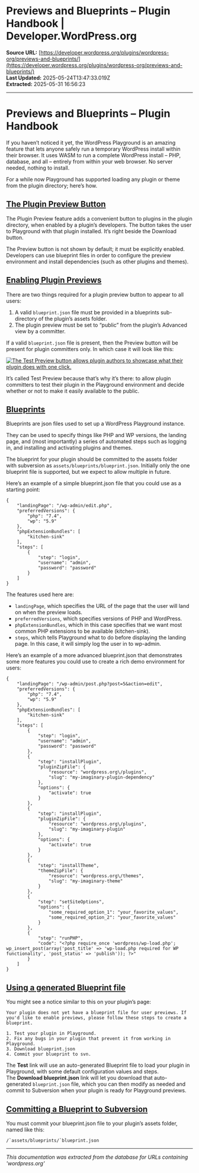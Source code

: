 # Previews and Blueprints – Plugin Handbook | Developer.WordPress.org

**Source URL:** [https://developer.wordpress.org/plugins/wordpress-org/previews-and-blueprints/](https://developer.wordpress.org/plugins/wordpress-org/previews-and-blueprints/)  
**Last Updated:** 2025-05-24T13:47:33.019Z  
**Extracted:** 2025-05-31 16:56:23

---

# Previews and Blueprints – Plugin Handbook

If you haven’t noticed it yet, the WordPress Playground is an amazing feature that lets anyone safely run a temporary WordPress install within their browser. It uses WASM to run a complete WordPress install – PHP, database, and all – entirely from within your web browser. No server needed, nothing to install.

For a while now Playground has supported loading any plugin or theme from the plugin directory; here’s how. 

## [The Plugin Preview Button](#the-plugin-preview-button)

The Plugin Preview feature adds a convenient button to plugins in the plugin directory, when enabled by a plugin’s developers. The button takes the user to Playground with that plugin installed. It’s right beside the Download button.

The Preview button is not shown by default; it must be explicitly enabled. Developers can use blueprint files in order to configure the preview environment and install dependencies (such as other plugins and themes).

## [Enabling Plugin Previews](#enabling-plugin-previews)

There are two things required for a plugin preview button to appear to all users:

1.  A valid `blueprint.json` file must be provided in a blueprints sub-directory of the plugin’s assets folder.
2.  The plugin preview must be set to “public” from the plugin’s Advanced view by a committer.

If a valid `blueprint.json` file is present, then the Preview button will be present for plugin committers only. In which case it will look like this:

[![The Test Preview button allows plugin authors to showcase what their plugin does with one click.](https://i0.wp.com/developer.wordpress.org/files/2024/03/live-preview.png?resize=554%2C140&ssl=1)](https://i0.wp.com/developer.wordpress.org/files/2024/03/live-preview.png?ssl=1)

It’s called Test Preview because that’s why it’s there: to allow plugin committers to test their plugin in the Playground environment and decide whether or not to make it easily available to the public.

## [Blueprints](#blueprints)

Blueprints are json files used to set up a WordPress Playground instance. 

They can be used to specify things like PHP and WP versions, the landing page, and (most importantly) a series of automated steps such as logging in, and installing and activating plugins and themes.

The blueprint for your plugin should be committed to the assets folder with subversion as `assets/blueprints/blueprint.json`. Initially only the one blueprint file is supported, but we expect to allow multiple in future.

Here’s an example of a simple blueprint.json file that you could use as a starting point:

```
{
    "landingPage": "/wp-admin/edit.php",
    "preferredVersions": {
        "php": "7.4",
        "wp": "5.9"
    },
    "phpExtensionBundles": [
        "kitchen-sink"
    ],
    "steps": [
        {
            "step": "login",
            "username": "admin",
            "password": "password"
        }
    ]
}
```

The features used here are:

*   `landingPage`, which specifies the URL of the page that the user will land on when the preview loads.
*   `preferredVersions`, which specifies versions of PHP and WordPress.
*   `phpExtensionBundles`, which in this case specifies that we want most common PHP extensions to be available (kitchen-sink).
*   `steps`, which tells Playground what to do before displaying the landing page. In this case, it will simply log the user in to wp-admin.

Here’s an example of a more advanced blueprint.json that demonstrates some more features you could use to create a rich demo environment for users:

```
{
    "landingPage": "/wp-admin/post.php?post=5&action=edit",
    "preferredVersions": {
        "php": "7.4",
        "wp": "5.9"
    },
    "phpExtensionBundles": [
        "kitchen-sink"
    ],
    "steps": [
        {
            "step": "login",
            "username": "admin",
            "password": "password"
        },
        {
            "step": "installPlugin",
            "pluginZipFile": {
                "resource": "wordpress.org\/plugins",
                "slug": "my-imaginary-plugin-dependency"
            },
            "options": {
                "activate": true
            }
        },
        {
            "step": "installPlugin",
            "pluginZipFile": {
                "resource": "wordpress.org\/plugins",
                "slug": "my-imaginary-plugin"
            },
            "options": {
                "activate": true
            }
        },
        {
            "step": "installTheme",
            "themeZipFile": {
                "resource": "wordpress.org\/themes",
                "slug": "my-imaginary-theme"
            }
        },
        {
            "step": "setSiteOptions",
            "options": {
                "some_required_option_1": "your_favorite_values",
                "some_required_option_2": "your_favorite_values"
            }
        },
        {
            "step": "runPHP",
            "code": "<?php require_once 'wordpress/wp-load.php'; wp_insert_post(array('post_title' => 'wp-load.php required for WP functionality', 'post_status' => 'publish')); ?>"
        }
    ]
}
```

## [Using a generated Blueprint file](#using-a-generated-blueprint-file)

You might see a notice similar to this on your plugin’s page:

```
Your plugin does not yet have a blueprint file for user previews. If you'd like to enable previews, please follow these steps to create a blueprint.

1. Test your plugin in Playground.
2. Fix any bugs in your plugin that prevent it from working in Playground.
3. Download blueprint.json
4. Commit your blueprint to svn.
```

The **Test** link will use an auto-generated Blueprint file to load your plugin in Playground, with some default configuration values and steps. The **Download blueprint.json** link will let you download that auto-generated `blueprint.json` file, which you can then modify as needed and commit to Subversion when your plugin is ready for Playground previews.

## [Committing a Blueprint to Subversion](#committing-a-blueprint-to-subversion)

You must commit your blueprint.json file to your plugin’s assets folder, named like this:

``/`assets/blueprints/`blueprint.json``

---

*This documentation was extracted from the database for URLs containing 'wordpress.org'*
